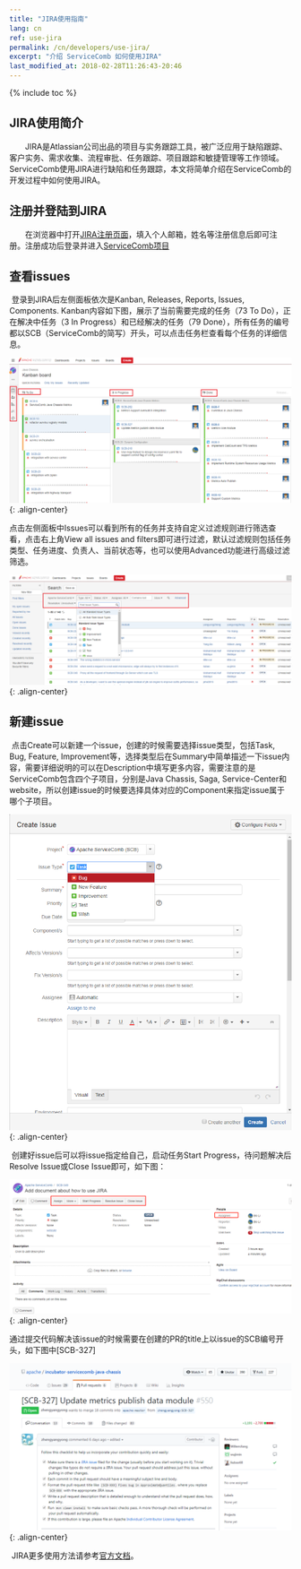 ```yaml
---
title: "JIRA使用指南"
lang: cn 
ref: use-jira
permalink: /cn/developers/use-jira/
excerpt: "介绍 ServiceComb 如何使用JIRA"
last_modified_at: 2018-02-28T11:26:43-20:46
---
```


{% include toc %}

## JIRA使用简介
　　JIRA是Atlassian公司出品的项目与实务跟踪工具，被广泛应用于缺陷跟踪、客户实务、需求收集、流程审批、任务跟踪、项目跟踪和敏捷管理等工作领域。ServiceComb使用JIRA进行缺陷和任务跟踪，本文将简单介绍在ServiceComb的开发过程中如何使用JIRA。

## 注册并登陆到JIRA
　　在浏览器中打开[JIRA注册页面](https://issues.apache.org/jira/secure/Signup!default.jspa)，填入个人邮箱，姓名等注册信息后即可注册。注册成功后登录并进入[ServiceComb项目](https://issues.apache.org/jira/projects/SCB/)

## 查看issues
​	登录到JIRA后左侧面板依次是Kanban, Releases, Reports, Issues, Components. Kanban内容如下图，展示了当前需要完成的任务（73 To Do），正在解决中任务（3 In Progress）和已经解决的任务（79 Done），所有任务的编号都以SCB（ServiceComb的简写）开头，可以点击任务栏查看每个任务的详细信息。

![](/assets/images/kanban.png){: .align-center}

​	点击左侧面板中Issues可以看到所有的任务并支持自定义过滤规则进行筛选查看，点击右上角View all issues and filters即可进行过滤，默认过滤规则包括任务类型、任务进度、负责人、当前状态等，也可以使用Advanced功能进行高级过滤筛选。

![](/assets/images/filter.png){: .align-center}

## 新建issue

​	点击Create可以新建一个issue，创建的时候需要选择issue类型，包括Task, Bug, Feature, Improvement等，选择类型后在Summary中简单描述一下issue内容，需要详细说明的可以在Description中填写更多内容，需要注意的是ServiceComb包含四个子项目，分别是Java Chassis, Saga, Service-Center和website，所以创建issue的时候要选择具体对应的Component来指定issue属于哪个子项目。

![](/assets/images/issue.png){: .align-center}

​	创建好issue后可以将issue指定给自己，启动任务Start Progress，待问题解决后Resolve Issue或Close Issue即可，如下图：

![](/assets/images/progress.png){: .align-center}

​	通过提交代码解决该issue的时候需要在创建的PR的title上以issue的SCB编号开头，如下图中[SCB-327]

![](/assets/images/pr.png){: .align-center}

​	JIRA更多使用方法请参考[官方文档](https://confluence.atlassian.com/jiracoreserver076/getting-started-as-a-user-945112029.html)。
